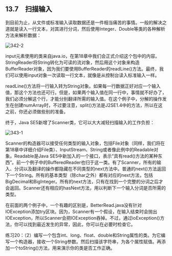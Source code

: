 ## 13.7　扫描输入

到目前为止，从文件或标准输入读取数据还是一件相当痛苦的事情。一般的解决之道就是读入一行文本，对其进行分词，然后使用Integer、Double等类的各种解析方法来解析数据：

![342-2](../Images/image03110.jpeg)

input元素使用的类来自java.io，在第18章中我们会正式介绍这个包中的内容。StringReader将String转化为可读的流对象，然后用这个对象来构造BufferReader对象，因为我们要使用BufferReader的readLine()方法。最终，我们可以使用input对象一次读取一行文本，就像是从控制台读入标准输入一样。

readLine()方法将一行输入转为String对象。如果每一行数据正好对应一个输入值，那这个方法也还可行。但是，如果两个输入值在同一行中，事情就不好办了，我们必须分解这个行，才能分别翻译所需的输入值。在这个例子中，分解的操作发生在创建numArray时，不过要注意，split()方法是J2SE1.4中的方法，所以在这之前，你还必须做些别的准备。

终于，Java SE5新增了Scanner类，它可以大大减轻扫描输入的工作负担：

![343-1](../Images/image03111.jpeg)

Scanner的构造器可以接受任何类型的输入对象，包括File对象（同样，我们将在第18章中详细介绍File类）、InputStream、String或者像此例中的Readable对象。Readable是Java SE5中新加入的一个接口，表示“具有read()方法的某种东西”。前一个例子中的BufferedReader也归于这一类。有了Scanner，所有的输入、分词以及翻译的操作都隐藏在不同类型的next方法中。普通的next()方法返回下一个String。所有的基本类型（除char之外）都有对应的next方法，包括BigDecimal和BigInteger。所有的next方法，只有在找到一个完整的分词之后才会返回。Scanner还有相应的hasNext方法，用以判断下一个输入分词是否所需的类型。

在前面的两个例子中，一个有趣的区别是，BetterRead.java没有针对IOException添加try区块。因为，Scanner有一个假设，在输入结束时会抛出IOException，所以Scanner会把IOException吞掉。不过，通过ioException()方法，你可以找到最近发生的异常，因此，你可以在必要时检查它。

练习20：（2）编写一个包含int、long、float、double和String属性的类。为它编写一个构造器，接收一个String参数。然后扫描该字符串，为各个属性赋值。再添加一个toString()方法，用来演示你的类是否工作正确。